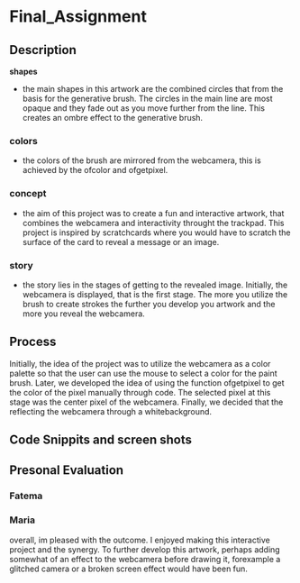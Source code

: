 # Final_Assignment
## Description
**shapes** 
- the main shapes in this artwork are the combined circles that from the basis for the generative brush. The circles in the main line are most opaque and they fade out as you move further from the line. This creates an ombre effect to the generative brush.
### colors
- the colors of the brush are mirrored from the webcamera, this is achieved by the ofcolor and ofgetpixel.
### concept
- the aim of this project was to create a fun and interactive artwork, that combines the webcamera and interactivity throught the trackpad. This project is inspired by scratchcards where you would have to scratch the surface of the card to reveal a message or an image.
### story
- the story lies in the stages of getting to the revealed image. Initially, the webcamera is displayed, that is the first stage. The more you utilize the brush to create strokes the further you develop you artwork and the more you reveal the webcamera.

## Process
Initially, the idea of the project was to utilize the webcamera as a color palette so that the user can use the mouse to select a color for the paint brush. Later, we developed the idea of using the function ofgetpixel to get the color of the pixel manually through code. The selected pixel at this stage was the center pixel of the webcamera. Finally, we decided that the reflecting the webcamera through a whitebackground.

## Code Snippits and screen shots

## Presonal Evaluation
### Fatema
### Maria
overall, im pleased with the outcome. I enjoyed making this interactive project and the synergy. To further develop this artwork, perhaps adding somewhat of an effect to the webcamera before drawing it, forexample a glitched camera or a broken screen effect would have been fun. 
